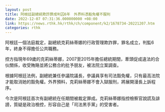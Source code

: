 ```yaml
---
layout: post
title: 阿根廷副總統欺詐罪成判囚6年　外界料憑豁免權不服刑
date: 2022-12-07 07:31:36.000000000 +08:00
link: https://news.rthk.hk/rthk/ch/component/k2/1678734-20221207.htm
categories: rthk
---
```


阿根廷一個法庭裁定，副總統克莉絲蒂娜的行政管理欺詐罪，罪名成立，判監6年，終身不得擔任公共職務。

控方指現年69歲的克莉絲蒂娜，2007至2015年擔任總統期間，牽頭促成違法的合伙關係，收受賄賂並將公務合約批予朋友，被法院立案調查。

根據阿根廷法例，副總統兼任參議院議長，參議員享有司法豁免權，只有最高法院才能取消她的豁免權。外界預料，克莉絲蒂娜不會入獄服刑，將展開漫長上訴程序。

今次是阿根廷首次有副總統在任期間被裁定罪成。克莉絲蒂娜指控檢察官說謊及誹謗，質疑是政治檢控，形容自己是「司法黑手黨」的受害者。
